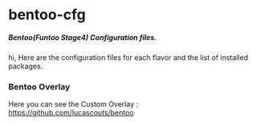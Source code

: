 # bentoo-cfg

##### Bentoo(Funtoo Stage4) Configuration files.

hi, Here are the configuration files for each flavor and the list of installed packages.

### Bentoo Overlay

Here you can see the Custom Overlay : https://github.com/lucascouts/bentoo
